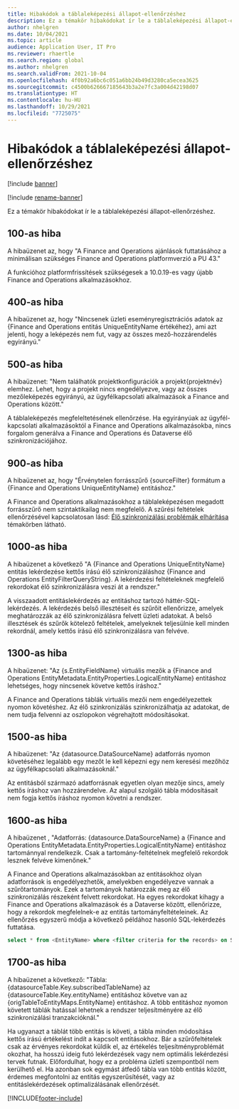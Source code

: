 ```yaml
---
title: Hibakódok a táblaleképezési állapot-ellenőrzéshez
description: Ez a témakör hibakódokat ír le a táblaleképezési állapot-ellenőrzéshez.
author: nhelgren
ms.date: 10/04/2021
ms.topic: article
audience: Application User, IT Pro
ms.reviewer: rhaertle
ms.search.region: global
ms.author: nhelgren
ms.search.validFrom: 2021-10-04
ms.openlocfilehash: 4f0b92a6bc6c051a6bb24b49d3280ca5ecea3625
ms.sourcegitcommit: c4500b626667185643b3a2e7fc3a004d42198d07
ms.translationtype: HT
ms.contentlocale: hu-HU
ms.lasthandoff: 10/29/2021
ms.locfileid: "7725075"
---
```

# <a name="errors-codes-for-the-table-map-health-check"></a>Hibakódok a táblaleképezési állapot-ellenőrzéshez

[!include [banner](../../includes/banner.md)]

[!include [rename-banner](~/includes/cc-data-platform-banner.md)]

Ez a témakör hibakódokat ír le a táblaleképezési állapot-ellenőrzéshez.

## <a name="error-100"></a>100-as hiba

A hibaüzenet az, hogy "A Finance and Operations ajánlások futtatásához a minimálisan szükséges Finance and Operations platformverzió a PU 43."

A funkcióhoz platformfrissítések szükségesek a 10.0.19-es vagy újabb Finance and Operations alkalmazásokhoz.

## <a name="error-400"></a>400-as hiba

A hibaüzenet az, hogy "Nincsenek üzleti eseményregisztrációs adatok az \{Finance and Operations entitás UniqueEntityName értékéhez\}, ami azt jelenti, hogy a leképezés nem fut, vagy az összes mező-hozzárendelés egyirányú."

## <a name="error-500"></a>500-as hiba

A hibaüzenet: "Nem találhatók projektkonfigurációk a projekt\{projektnév\} elemhez. Lehet, hogy a projekt nincs engedélyezve, vagy az összes mezőleképezés egyirányú, az ügyfélkapcsolati alkalmazások a Finance and Operations között."

A táblaleképezés megfeleltetésének ellenőrzése. Ha egyirányúak az ügyfél-kapcsolati alkalmazásoktól a Finance and Operations alkalmazásokba, nincs forgalom generálva a Finance and Operations és Dataverse élő szinkronizációjához.

## <a name="error-900"></a>900-as hiba

A hibaüzenet az, hogy "Érvénytelen forrásszűrő \{sourceFilter\} formátum a \{Finance and Operations UniqueEntityName\} entitáshoz."

A Finance and Operations alkalmazásokhoz a táblaleképezésen megadott forrásszűrő nem szintaktikailag nem megfelelő. A szűrési feltételek ellenőrzésével kapcsolatosan lásd: [Élő szinkronizálási problémák elhárítása](dual-write-troubleshooting-live-sync.md#live-synchronization-issues-that-are-caused-by-incorrect-query-filter-syntax-on-the-dual-write-maps) témakörben látható.

## <a name="error-1000"></a>1000-as hiba

A hibaüzenet a következő "A \{Finance and Operations UniqueEntityName\} entitás lekérdezése kettős írású élő szinkronizáláshoz \{Finance and Operations EntityFilterQueryString\}. A lekérdezési feltételeknek megfelelő rekordokat élő szinkronizálásra veszi át a rendszer."

A visszaadott entitáslekérdezés az entitáshoz tartozó háttér-SQL-lekérdezés. A lekérdezés belső illesztéseit és szűrőit ellenőrizze, amelyek meghatározzák az élő szinkronizálásra felvett üzleti adatokat. A belső illesztések és szűrők kötelező feltételek, amelyeknek teljesülnie kell minden rekordnál, amely kettős írású élő szinkronizálásra van felvéve.

## <a name="error-1300"></a>1300-as hiba

A hibaüzenet: "Az \{s.EntityFieldName\} virtuális mezők a \{Finance and Operations EntityMetadata.EntityProperties.LogicalEntityName\} entitáshoz lehetséges, hogy nincsenek követve kettős íráshoz."

A Finance and Operations táblák virtuális mezői nem engedélyezettek nyomon követéshez. Az élő szinkronizálás szinkronizálhatja az adatokat, de nem tudja felvenni az oszlopokon végrehajtott módosításokat.

## <a name="error-1500"></a>1500-as hiba

A hibaüzenet: "Az \{datasource.DataSourceName\} adatforrás nyomon követéséhez legalább egy mezőt le kell képezni egy nem keresési mezőhöz az ügyfélkapcsolati alkalmazásoknál."

Az entitásból származó adatforrásnak egyetlen olyan mezője sincs, amely kettős íráshoz van hozzárendelve. Az alapul szolgáló tábla módosításait nem fogja kettős íráshoz nyomon követni a rendszer.

## <a name="error-1600"></a>1600-as hiba

A hibaüzenet , "Adatforrás: \{datasource.DataSourceName\} a \{Finance and Operations EntityMetadata.EntityProperties.LogicalEntityName\} entitáshoz tartománnyal rendelkezik. Csak a tartomány-feltételnek megfelelő rekordok lesznek felvéve kimenőnek."

A Finance and Operations alkalmazásokban az entitásokhoz olyan adatforrások is engedélyezhetők, amelyekben engedélyezve vannak a szűrőtartományok. Ezek a tartományok határozzák meg az élő szinkronizálás részeként felvett rekordokat. Ha egyes rekordokat kihagy a Finance and Operations alkalmazások és a Dataverse között, ellenőrizze, hogy a rekordok megfelelnek-e az entitás tartományfeltételeinek. Az ellenőrzés egyszerű módja a következő példához hasonló SQL-lekérdezés futtatása.

```sql
select * from <EntityName> where <filter criteria for the records> on SQL.
```

## <a name="error-1700"></a>1700-as hiba

A hibaüzenet a következő: "Tábla: \{datasourceTable.Key.subscribedTableName\} az \{datasourceTable.Key.entityName\} entitáshoz követve van az \{origTableToEntityMaps.EntityName\} entitáshoz. A több entitáshoz nyomon követett táblák hatással lehetnek a rendszer teljesítményére az élő szinkronizálási tranzakcióknál."

Ha ugyanazt a táblát több entitás is követi, a tábla minden módosítása kettős írású értékelést indít a kapcsolt entitásokhoz. Bár a szűrőfeltételek csak az érvényes rekordokat küldik el, az értékelés teljesítményproblémát okozhat, ha hosszú ideig futó lekérdezések vagy nem optimális lekérdezési tervek futnak. Előfordulhat, hogy ez a probléma üzleti szempontból nem kerülhető el. Ha azonban sok egymást átfedő tábla van több entitás között, érdemes megfontolni az entitás egyszerűsítését, vagy az entitáslekérdezések optimalizálásának ellenőrzését.

[!INCLUDE[footer-include](../../../../includes/footer-banner.md)]
